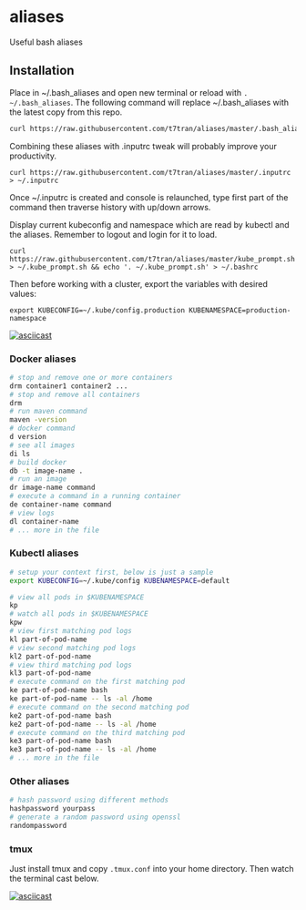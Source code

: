 # aliases
Useful bash aliases

## Installation

Place in ~/.bash_aliases and open new terminal or reload with `. ~/.bash_aliases`.
The following command will replace ~/.bash_aliases with the latest copy from this repo.

```bash
curl https://raw.githubusercontent.com/t7tran/aliases/master/.bash_aliases > ~/.bash_aliases
```

Combining these aliases with .inputrc tweak will probably improve your productivity.

```
curl https://raw.githubusercontent.com/t7tran/aliases/master/.inputrc > ~/.inputrc
```

Once ~/.inputrc is created and console is relaunched, type first part of the command then traverse history with up/down arrows.

Display current kubeconfig and namespace which are read by kubectl and the aliases. Remember to logout and login for it to load.

```
curl https://raw.githubusercontent.com/t7tran/aliases/master/kube_prompt.sh > ~/.kube_prompt.sh && echo '. ~/.kube_prompt.sh' > ~/.bashrc
```

Then before working with a cluster, export the variables with desired values:
```
export KUBECONFIG=~/.kube/config.production KUBENAMESPACE=production-namespace
```

[![asciicast](https://asciinema.org/a/246242.svg)](https://asciinema.org/a/246242)

### Docker aliases

```bash
# stop and remove one or more containers
drm container1 container2 ...
# stop and remove all containers
drm
# run maven command
maven -version
# docker command
d version
# see all images
di ls
# build docker
db -t image-name .
# run an image
dr image-name command
# execute a command in a running container
de container-name command
# view logs
dl container-name
# ... more in the file
```

### Kubectl aliases

```bash
# setup your context first, below is just a sample
export KUBECONFIG=~/.kube/config KUBENAMESPACE=default

# view all pods in $KUBENAMESPACE
kp
# watch all pods in $KUBENAMESPACE
kpw
# view first matching pod logs
kl part-of-pod-name
# view second matching pod logs
kl2 part-of-pod-name
# view third matching pod logs
kl3 part-of-pod-name
# execute command on the first matching pod
ke part-of-pod-name bash
ke part-of-pod-name -- ls -al /home
# execute command on the second matching pod
ke2 part-of-pod-name bash
ke2 part-of-pod-name -- ls -al /home
# execute command on the third matching pod
ke3 part-of-pod-name bash
ke3 part-of-pod-name -- ls -al /home
# ... more in the file
```

### Other aliases

```bash
# hash password using different methods
hashpassword yourpass
# generate a random password using openssl
randompassword
```

### tmux

Just install tmux and copy `.tmux.conf` into your home directory. Then watch the terminal cast below.

[![asciicast](https://asciinema.org/a/uik4MtmWSymiwiHUX47tmXByp.svg)](https://asciinema.org/a/uik4MtmWSymiwiHUX47tmXByp)
